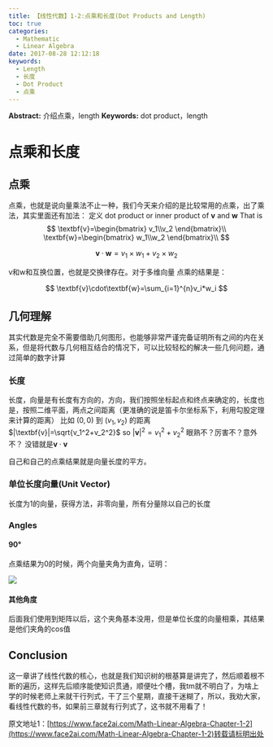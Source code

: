 ```yaml
---
title: 【线性代数】1-2:点乘和长度(Dot Products and Length)
toc: true
categories:
  - Mathematic
  - Linear Algebra
date: 2017-08-28 12:12:18
keywords:
  - Length
  - 长度
  - Dot Product
  - 点乘
---
```

**Abstract:** 介绍点乘，length
**Keywords:** dot product，length
<!--more-->


# 点乘和长度
## 点乘
点乘，也就是说向量乘法不止一种，我们今天来介绍的是比较常用的点乘，出了乘法，其实里面还有加法：
定义
dot product or inner product of $\textbf{v}$ and $\textbf{w}$
That is
$$
\textbf{v}=\begin{bmatrix} v_1\\v_2 \end{bmatrix}\\
\textbf{w}=\begin{bmatrix} w_1\\w_2 \end{bmatrix}\\
$$

$$
\textbf{v}\cdot \textbf{w} = v_1 \times w_1+v_2 \times w_2
$$

v和w和互换位置，也就是交换律存在。对于多维向量
点乘的结果是：

$$
\textbf{v}\cdot\textbf{w}=\sum_{i=1}^{n}v_i*w_i
$$
## 几何理解

其实代数是完全不需要借助几何图形，也能够非常严谨完备证明所有之间的内在关系，但是将代数与几何相互结合的情况下，可以比较轻松的解决一些几何问题，通过简单的数字计算
### 长度
长度，向量是有长度有方向的，方向，我们按照坐标起点和终点来确定的，长度也是，按照二维平面，两点之间距离（更准确的说是笛卡尔坐标系下，利用勾股定理来计算的距离）
比如 $(0,0)$ 到 $(v_1,v_2)$ 的距离 $|\textbf{v}|=\sqrt{v_1^2+v_2^2}$
so
$|\textbf{v}|^2=v_1^2+v_2^2$
眼熟不？厉害不？意外不？
没错就是$\textbf{v}\cdot\textbf{v}$

自己和自己的点乘结果就是向量长度的平方。
### 单位长度向量(Unit Vector)
长度为1的向量，获得方法，非零向量，所有分量除以自己的长度
### Angles
#### 90°
点乘结果为0的时候，两个向量夹角为直角，证明：

![](https://tony4ai-1251394096.cos.ap-hongkong.myqcloud.com/blog_images/Math-Linear-Algebra-Chapter-1-2/90.png)

#### 其他角度
后面我们使用到矩阵以后，这个夹角基本没用，但是单位长度的向量相乘，其结果是他们夹角的cos值

## Conclusion
这一章讲了线性代数的核心，也就是我们知识树的根基算是讲完了，然后顺着根不断的遍历，这样先后顺序能使知识贯通，顺便吐个槽，我tm就不明白了，为啥上学的时候老师上来就干行列式，干了三个星期，直接干迷糊了，所以，我劝大家，看线性代数的书，如果前三章就有行列式了，这书就不用看了！





原文地址1：[https://www.face2ai.com/Math-Linear-Algebra-Chapter-1-2](https://www.face2ai.com/Math-Linear-Algebra-Chapter-1-2)转载请标明出处
